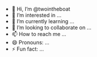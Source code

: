 - 👋 Hi, I’m @twointheboat
- 👀 I’m interested in ...
- 🌱 I’m currently learning ...
- 💞️ I’m looking to collaborate on ...
- 📫 How to reach me ...
- 😄 Pronouns: ...
- ⚡ Fun fact: ...

<!---
twointheboat/twointheboat is a ✨ special ✨ repository because its `README.md` (this file) appears on your GitHub profile.
You can click the Preview link to take a look at your changes.
--->
